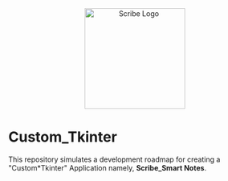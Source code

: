 <div align="center">
   <img src="https://github.com/user-attachments/assets/3f11292f-3f6a-4e25-9de9-3bafa4150daa" alt="Scribe Logo" height="200">
</div>

# Custom_Tkinter

This repository simulates a development roadmap for creating a "Custom\*Tkinter" Application namely, **Scribe_Smart Notes**.
